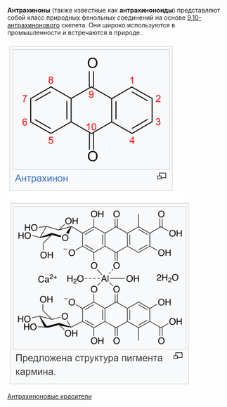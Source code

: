 **Антрахиноны** (также известные как **антрахиноноиды**) представляют собой класс природных фенольных соединений на основе [9,10-антрахинонового](https://en.wikipedia.org/wiki/9,10-anthraquinone "9,10-антрахинон") скелета. Они широко используются в промышленности и встречаются в природе.

![](Pasted%20image%2020240315210037.png)
![](Pasted%20image%2020240315205037.png)

[Антрахиноновые красители](Антрахиноновые%20красители.md)
